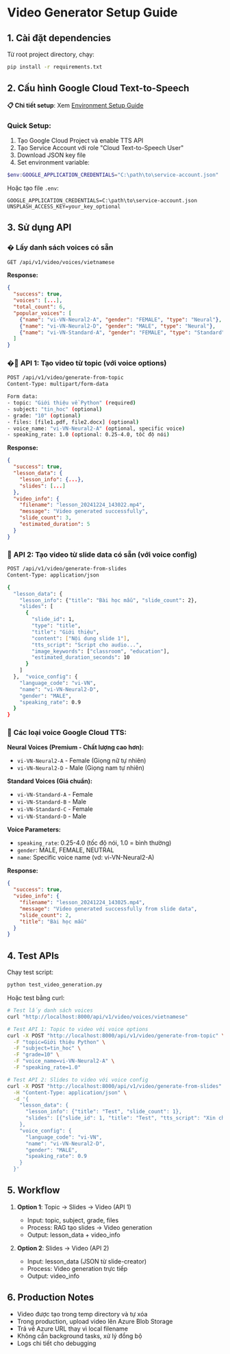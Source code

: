 # Video Generator Setup Guide

## 1. Cài đặt dependencies

Từ root project directory, chạy:

```bash
pip install -r requirements.txt
```

## 2. Cấu hình Google Cloud Text-to-Speech

**📋 Chi tiết setup**: Xem [Environment Setup Guide](./environment_setup.md)

### Quick Setup:

1. Tạo Google Cloud Project và enable TTS API
2. Tạo Service Account với role "Cloud Text-to-Speech User"
3. Download JSON key file
4. Set environment variable:

```powershell
$env:GOOGLE_APPLICATION_CREDENTIALS="C:\path\to\service-account.json"
```

Hoặc tạo file `.env`:

```
GOOGLE_APPLICATION_CREDENTIALS=C:\path\to\service-account.json
UNSPLASH_ACCESS_KEY=your_key_optional
```

## 3. Sử dụng API

### � **Lấy danh sách voices có sẵn**

```bash
GET /api/v1/video/voices/vietnamese
```

**Response:**

```json
{
  "success": true,
  "voices": [...],
  "total_count": 6,
  "popular_voices": [
    {"name": "vi-VN-Neural2-A", "gender": "FEMALE", "type": "Neural"},
    {"name": "vi-VN-Neural2-D", "gender": "MALE", "type": "Neural"},
    {"name": "vi-VN-Standard-A", "gender": "FEMALE", "type": "Standard"}
  ]
}
```

### �🎯 **API 1: Tạo video từ topic (với voice options)**

```bash
POST /api/v1/video/generate-from-topic
Content-Type: multipart/form-data

Form data:
- topic: "Giới thiệu về Python" (required)
- subject: "tin_hoc" (optional)
- grade: "10" (optional)
- files: [file1.pdf, file2.docx] (optional)
- voice_name: "vi-VN-Neural2-A" (optional, specific voice)
- speaking_rate: 1.0 (optional: 0.25-4.0, tốc độ nói)
```

**Response:**

```json
{
  "success": true,
  "lesson_data": {
    "lesson_info": {...},
    "slides": [...]
  },
  "video_info": {
    "filename": "lesson_20241224_143022.mp4",
    "message": "Video generated successfully",
    "slide_count": 3,
    "estimated_duration": 5
  }
}
```

### 🎯 **API 2: Tạo video từ slide data có sẵn (với voice config)**

```bash
POST /api/v1/video/generate-from-slides
Content-Type: application/json

{
  "lesson_data": {
    "lesson_info": {"title": "Bài học mẫu", "slide_count": 2},
    "slides": [
      {
        "slide_id": 1,
        "type": "title",
        "title": "Giới thiệu",
        "content": ["Nội dung slide 1"],
        "tts_script": "Script cho audio...",
        "image_keywords": ["classroom", "education"],
        "estimated_duration_seconds": 10
      }
    ]
  },  "voice_config": {
    "language_code": "vi-VN",
    "name": "vi-VN-Neural2-D",
    "gender": "MALE",
    "speaking_rate": 0.9
  }
}
```

### 🎵 **Các loại voice Google Cloud TTS:**

**Neural Voices (Premium - Chất lượng cao hơn):**

- `vi-VN-Neural2-A` - Female (Giọng nữ tự nhiên)
- `vi-VN-Neural2-D` - Male (Giọng nam tự nhiên)

**Standard Voices (Giá chuẩn):**

- `vi-VN-Standard-A` - Female
- `vi-VN-Standard-B` - Male
- `vi-VN-Standard-C` - Female
- `vi-VN-Standard-D` - Male

**Voice Parameters:**

- `speaking_rate`: 0.25-4.0 (tốc độ nói, 1.0 = bình thường)
- `gender`: MALE, FEMALE, NEUTRAL
- `name`: Specific voice name (vd: vi-VN-Neural2-A)

**Response:**

```json
{
  "success": true,
  "video_info": {
    "filename": "lesson_20241224_143025.mp4",
    "message": "Video generated successfully from slide data",
    "slide_count": 2,
    "title": "Bài học mẫu"
  }
}
```

## 4. Test APIs

Chạy test script:

```bash
python test_video_generation.py
```

Hoặc test bằng curl:

```bash
# Test lấy danh sách voices
curl "http://localhost:8000/api/v1/video/voices/vietnamese"

# Test API 1: Topic to video với voice options
curl -X POST "http://localhost:8000/api/v1/video/generate-from-topic" \
  -F "topic=Giới thiệu Python" \
  -F "subject=tin_hoc" \
  -F "grade=10" \
  -F "voice_name=vi-VN-Neural2-A" \
  -F "speaking_rate=1.0"

# Test API 2: Slides to video với voice config
curl -X POST "http://localhost:8000/api/v1/video/generate-from-slides" \
  -H "Content-Type: application/json" \
  -d '{
    "lesson_data": {
      "lesson_info": {"title": "Test", "slide_count": 1},
      "slides": [{"slide_id": 1, "title": "Test", "tts_script": "Xin chào"}]
    },
    "voice_config": {
      "language_code": "vi-VN",
      "name": "vi-VN-Neural2-D",
      "gender": "MALE",
      "speaking_rate": 0.9
    }
  }'
```

## 5. Workflow

1. **Option 1**: Topic → Slides → Video (API 1)

   - Input: topic, subject, grade, files
   - Process: RAG tạo slides → Video generation
   - Output: lesson_data + video_info

2. **Option 2**: Slides → Video (API 2)
   - Input: lesson_data (JSON từ slide-creator)
   - Process: Video generation trực tiếp
   - Output: video_info

## 6. Production Notes

- Video được tạo trong temp directory và tự xóa
- Trong production, upload video lên Azure Blob Storage
- Trả về Azure URL thay vì local filename
- Không cần background tasks, xử lý đồng bộ
- Logs chi tiết cho debugging
